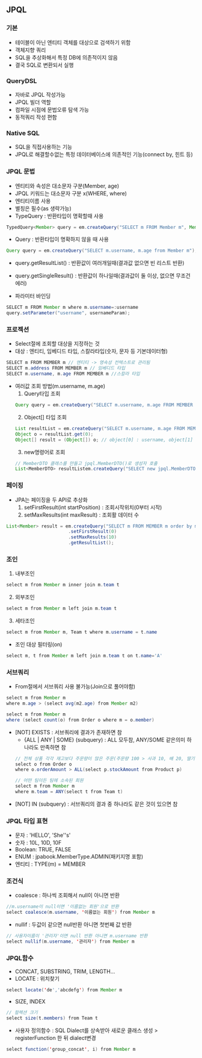## JPQL

### 기본
 - 테이블이 아닌 엔티티 객체를 대상으로 검색하기 위함
 - 객체지향 쿼리
 - SQL을 추상화해서 특정 DB에 의존적이지 않음
 - 결국 SQL로 변환되서 실행

### QueryDSL
 - 자바로 JPQL 작성가능
 - JPQL 빌더 역할
 - 컴파일 시점에 문법오류 탐색 가능
 - 동적쿼리 작성 편함

### Native SQL
 - SQL을 직접사용하는 기능
 - JPQL로 해결할수없는 특정 데이터베이스에 의존적인 기능(connect by, 힌트 등)

### JPQL 문법
 - 엔티티와 속성은 대소문자 구분(Member, age)
 - JPQL 키워드는 대소문자 구분 x(WHERE, where)
 - 엔티티이름 사용
 - 별칭은 필수(as 생략가능)
 - TypeQuery : 반환타입이 명확할때 사용
 ```java
 TypedQuery<Member> query = em.createQuery("SELECT m FROM Member m", Member.class);
 ```
 - Query : 반환타입이 명확하지 않을 때 사용
 ```java
 Query query = em.createQuery("SELECT m.username, m.age from Member m");
 ```
 - query.getResultList() : 반환값이 여러개일때(결과값 없으면 빈 리스트 반환)
 - query.getSingleResult() : 반환값이 하나일때(결과값이 둘 이상, 없으면 무조건 에러)

 - 파라미터 바인딩
 ```java
 SELECT m FROM Member m where m.username=:username 
 query.setParameter("username", usernameParam);
 ```

### 프로젝션
 - Select절에 조회할 대상을 지정하는 것 
 - 대상 : 엔티티, 임베디드 타입, 스칼라타입(숫자, 문자 등 기본데이터형)

 ```java 
 SELECT m FROM MEMBER m // 엔티티 -> 영속성 컨텍스트로 관리됨
 SELECT m.address FROM MEMBER m // 임베디드 타입
 SELECT m.username, m.age FROM MEMBER m //스칼라 타입
 ```

 - 여러값 조회 방법(m.username, m.age)
    1. Query타입 조회 
    ```java
    Query query = em.createQuery("SELECT m.username, m.age FROM MEMBER m")
    ```
    2. Object[] 타입 조회
    ```java
    List resultList = em.createQuery("SELECT m.username, m.age FROM MEMBER m").getResultList();
    Object o = resultList.get(0);
    Object[] result = (Object[]) o; // object[0] : username, object[1] : age
    ```
    3. new명령어로 조회
    ```java
    // MemberDTO 클래스를 만들고 jpql.MemberDTO()로 생성자 호출
    List<MemberDTO> resultListem.createQuery("SELECT new jpql.MemberDTO(m.username, m.age) FROM MEMBER m", MemberDTO.class).getResultList();
    ```

### 페이징    
 - JPA는 페이징을 두 API로 추상화
    1. setFirstResult(int startPosition) : 조회시작위치(0부터 시작)
    2. setMaxResults(int maxResult) : 조회활 데이터 수
 ```java
 List<Member> result = em.createQuery("SELECT m FROM MEMBER m order by m.age", Member.class)
                        .setFirstResult(0)
                        .setMaxResults(10)
                        .getResultList();
 ```   

### 조인
1. 내부조인
```java
select m from Member m inner join m.team t
```
2. 외부조인
```java
select m from Member m left join m.team t
```
3. 세타조인
```java
select m from Member m, Team t where m.username = t.name
```

- 조인 대상 필터링(on)
```java
select m, t from Member m left join m.team t on t.name='A'
```
### 서브쿼리
 - From절에서 서브쿼리 사용 불가능(Join으로 풀어야함)
```java
select m from Member m
where m.age > (select avg(m2.age) from Member m2)

select m from Member m
where (select count(o) from Order o where m = o.member)
```
- [NOT] EXISTS : 서브쿼리에 결과가 존재하면 참
    - {ALL | ANY | SOME} (subquery) : ALL 모두참, ANY/SOME 같은의미 하나라도 만족하면 참
    ```java
    // 전체 상품 각각 재고보다 주문량이 많은 주문(주문량 100 > 사과 10, 배 20, 딸기 50)
    select o from Order o
    where o.orderAmount > ALL(select p.stockAmount from Product p)

    // 어떤 팀이든 팀에 소속된 회원
    select m from Member m
    where m.team = ANY(select t from Team t)
    ```
- [NOT] IN (subquery) : 서브쿼리의 결과 중 하나라도 같은 것이 있으면 참    

### JPQL 타입 표현
 - 문자 : 'HELLO', 'She''s'
 - 숫자 : 10L, 10D, 10F
 - Boolean: TRUE, FALSE
 - ENUM : jpabook.MemberType.ADMIN(패키지명 포함)
 - 엔티티 : TYPE(m) = MEMBER

### 조건식
 - coalesce : 하나씩 조회해서 null이 아니면 반환
 ```java
 //m.username이 null이면 '이름없는 회원'으로 반환
 select coalesce(m.username, '이름없는 회원') from Member m 
 ```
 - nullif : 두값이 같으면 null반환 아니면 첫번째 값 반환 
 ```java
 // 사용자이름이 '관리자'이면 null 반환 아니면 m.username 반환
 select nullif(m.username, '관리자') from Member m
 ```

### JPQL함수
 - CONCAT, SUBSTRING, TRIM, LENGTH...
 - LOCATE : 위치찾기
 ```JAVA
 select locate('de','abcdefg') from Member m
 ```
 - SIZE, INDEX
 ```java
 // 컬렉션 크기 
 select size(t.members) from Team t
 ```

 - 사용자 정의함수 : SQL Dialect를 상속받아 새로운 클래스 생성 > registerFunction 한 뒤 dialect변경
 ```java
 select function('group_concat', i) from Member m
 ```
